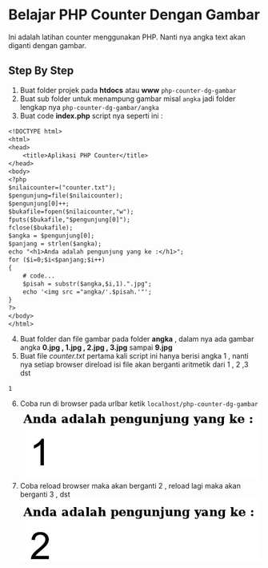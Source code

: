 Belajar PHP Counter Dengan Gambar 
===
Ini adalah latihan counter menggunakan PHP. Nanti nya angka text akan diganti dengan gambar.

Step By Step
---
1. Buat folder projek pada **htdocs** atau **www** `php-counter-dg-gambar`
2. Buat sub folder untuk menampung gambar misal `angka` jadi folder lengkap nya `php-counter-dg-gambar/angka`
3. Buat code **index.php** script nya seperti ini :
```
<!DOCTYPE html>
<html>
<head>
	<title>Aplikasi PHP Counter</title>
</head>
<body>
<?php
$nilaicounter=("counter.txt");
$pengunjung=file($nilaicounter);
$pengunjung[0]++;
$bukafile=fopen($nilaicounter,"w");
fputs($bukafile,"$pengunjung[0]");
fclose($bukafile);
$angka = $pengunjung[0];
$panjang = strlen($angka);
echo "<h1>Anda adalah pengunjung yang ke :</h1>";
for ($i=0;$i<$panjang;$i++)
{ 
	# code...
	$pisah = substr($angka,$i,1).".jpg";
	echo '<img src ="angka/'.$pisah.'"';
}
?>
</body>
</html>
``` 
4. Buat folder dan file gambar pada folder **angka** , dalam nya ada gambar angka **0.jpg , 1.jpg , 2.jpg , 3.jpg** sampai **9.jpg**
5. Buat file *counter.txt* pertama kali script ini hanya berisi angka 1 , nanti nya setiap browser direload isi file akan berganti aritmetik dari 1 , 2 ,3 dst
```
1
```
6. Coba run di browser pada urlbar ketik `localhost/php-counter-dg-gambar`
![PHP Counter Dengan Gambar](img/php-counter-dg-gambar.jpg)
7. Coba reload browser maka akan berganti 2 , reload lagi maka akan berganti 3 , dst
![PHP Counter Dengan Gambar](img/php-counter-dg-gambar-2.jpg)